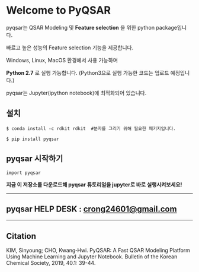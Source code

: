 # Welcome to PyQSAR

pyqsar는 QSAR Modeling 및 **Feature selection** 을 위한 python package입니다.

빠르고 높은 성능의 Feature selection 기능을 제공합니다.

Windows, Linux, MacOS 환경에서 사용 가능하며

**Python 2.7** 로 실행 가능합니다. (Python3으로 실행 가능한 코드는 업로드 예정입니다.)

pyqsar는 Jupyter(ipython notebook)에 최적화되어 있습니다.


## 설치
```
$ conda install -c rdkit rdkit  #분자를 그리기 위해 필요한 패키지입니다.

$ pip install pyqsar
```

## pyqsar 시작하기
```
import pyqsar
```
**지금 이 저장소를 다운로드해 pyqsar 튜토리얼을 jupyter로 바로 실행시켜보세요!**

---
## pyqsar HELP DESK : crong24601@gmail.com
---
## Citation
KIM, Sinyoung; CHO, Kwang‐Hwi. PyQSAR: A Fast QSAR Modeling Platform Using Machine Learning and Jupyter Notebook. Bulletin of the Korean Chemical Society, 2019, 40.1: 39-44.
